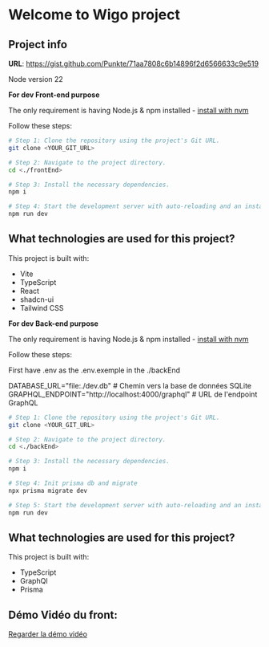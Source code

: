 # Welcome to Wigo project

## Project info

**URL**: https://gist.github.com/Punkte/71aa7808c6b14896f2d6566633c9e519

Node version 22

**For dev Front-end purpose**

The only requirement is having Node.js & npm installed - [install with nvm](https://github.com/nvm-sh/nvm#installing-and-updating)

Follow these steps:

```sh
# Step 1: Clone the repository using the project's Git URL.
git clone <YOUR_GIT_URL>

# Step 2: Navigate to the project directory.
cd <./frontEnd>

# Step 3: Install the necessary dependencies.
npm i

# Step 4: Start the development server with auto-reloading and an instant preview.
npm run dev
```

## What technologies are used for this project?

This project is built with:

- Vite
- TypeScript
- React
- shadcn-ui
- Tailwind CSS

**For dev Back-end purpose**

The only requirement is having Node.js & npm installed - [install with nvm](https://github.com/nvm-sh/nvm#installing-and-updating)

Follow these steps:

First have .env as the .env.exemple in the ./backEnd

DATABASE_URL="file:./dev.db" # Chemin vers la base de données SQLite  
GRAPHQL_ENDPOINT="http://localhost:4000/graphql" # URL de l'endpoint GraphQL

```sh
# Step 1: Clone the repository using the project's Git URL.
git clone <YOUR_GIT_URL>

# Step 2: Navigate to the project directory.
cd <./backEnd>

# Step 3: Install the necessary dependencies.
npm i

# Step 4: Init prisma db and migrate
npx prisma migrate dev

# Step 5: Start the development server with auto-reloading and an instant preview.
npm run dev
```

## What technologies are used for this project?

This project is built with:

- TypeScript
- GraphQl
- Prisma


## Démo Vidéo du front:
[Regarder la démo vidéo](https://youtu.be/YPr1Robnygo)

